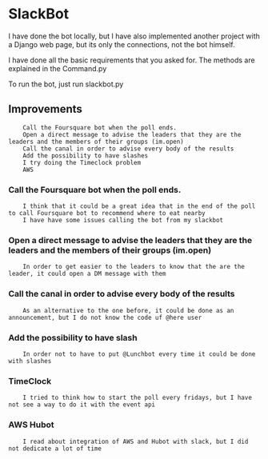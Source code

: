 # SlackBot

I have done the bot locally, but I have also implemented another project with a Django web page, but its only the connections, not the bot himself.

I have done all the basic requirements that you asked for. The methods are explained in the Command.py

To run the bot, just run slackbot.py

## Improvements
		Call the Foursquare bot when the poll ends.
        Open a direct message to advise the leaders that they are the leaders and the members of their groups (im.open)
        Call the canal in order to advise every body of the results
        Add the possibility to have slashes
        I try doing the Timeclock problem
        AWS

### Call the Foursquare bot when the poll ends.
		I think that it could be a great idea that in the end of the poll to call Foursquare bot to recommend where to eat nearby
		I have have some issues calling the bot from my slackbot

### Open a direct message to advise the leaders that they are the leaders and the members of their groups (im.open)
		In order to get easier to the leaders to know that the are the leader, it could open a DM message with them

### Call the canal in order to advise every body of the results
		As an alternative to the one before, it could be done as an announcement, but I do not know the code uf @here user

### Add the possibility to have slash
		In order not to have to put @Lunchbot every time it could be done with slashes

###	TimeClock
		I tried to think how to start the poll every fridays, but I have not see a way to do it with the event api

### AWS Hubot
		I read about integration of AWS and Hubot with slack, but I did not dedicate a lot of time